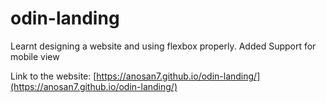 # odin-landing

Learnt designing a website and using flexbox properly.
Added Support for mobile view

Link to the website: [https://anosan7.github.io/odin-landing/](https://anosan7.github.io/odin-landing/)
